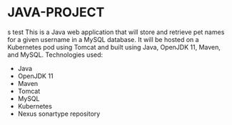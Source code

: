 # JAVA-PROJECT
s
test
This is a Java web application that will store and retrieve pet names for a given username in a MySQL database. 
It will be hosted on a Kubernetes pod using Tomcat and built using Java, OpenJDK 11, Maven, and MySQL.
Technologies used:
- Java 
- OpenJDK 11 
- Maven 
- Tomcat 
- MySQL 
- Kubernetes
- Nexus sonartype repository 


